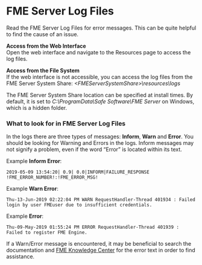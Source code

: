 # FME Server Log Files #

Read the FME Server Log Files for error messages. This can be quite helpful to find the cause of an issue.

**Access from the Web Interface** 
<br>
Open the web interface and navigate to the Resources page to access the log files.

**Access from the File System**
<br>
If the web interface is not accessible, you can access the log files from the FME Server System Share: *<FMEServerSystemShare\>\resources\logs*

The FME Server System Share location can be specified at install times. By default, it is set to *C:\ProgramData\Safe Software\FME Server* on Windows, which is a hidden folder. 

### What to look for in FME Server Log Files ###

In the logs there are three types of messages: **Inform**, **Warn** and **Error**. You should be looking for Warning and Errors in the logs. Inform messages may not signify a problem, even if the word “Error” is located within its text.

Example **Inform Error**:

    2019-05-09 13:54:20| 0.9| 0.0|INFORM|FAILURE_RESPONSE !FME_ERROR_NUMBER!:!FME_ERROR_MSG!

Example **Warn Error**:

    Thu-13-Jun-2019 02:22:04 PM WARN RequestHandler-Thread 401934 : Failed login by user FMEuser due to insufficient credentials.

Example **Error**:

    Thu-09-May-2019 01:55:24 PM ERROR RequestHandler-Thread 401939 : Failed to register FME Engine.

If a Warn/Error message is encountered, it may be beneficial to search the documentation and [FME Knowledge Center](https://knowledge.safe.com) for the error text in order to find assistance.
